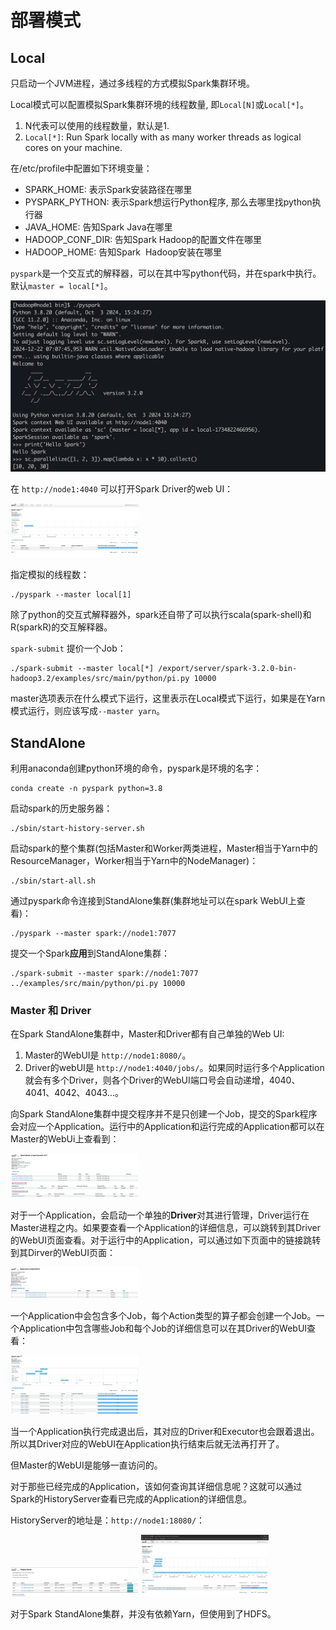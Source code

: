 # 部署模式

## Local
只启动一个JVM进程，通过多线程的方式模拟Spark集群环境。

Local模式可以配置模拟Spark集群环境的线程数量, 即`Local[N]`或`Local[*]`。
1. N代表可以使用的线程数量，默认是1.
2. `Local[*]`: Run Spark locally with as many worker threads as 
logical cores on your machine.

在/etc/profile中配置如下环境变量：
-  SPARK_HOME: 表示Spark安装路径在哪里 
-  PYSPARK_PYTHON: 表示Spark想运行Python程序, 那么去哪里找python执行器 
-  JAVA_HOME: 告知Spark Java在哪里 
-  HADOOP_CONF_DIR: 告知Spark Hadoop的配置文件在哪里 
-  HADOOP_HOME: 告知Spark  Hadoop安装在哪里 


`pyspark`是一个交互式的解释器，可以在其中写python代码，并在spark中执行。默认`master = local[*]`。

<img src="./image3/spark_local.png" alt="spark local" style="zoom:50%;" />

在 `http://node1:4040` 可以打开Spark Driver的web UI：

<img src="./image3/web_ui.png" alt="spark local" style="zoom:20%;" />

指定模拟的线程数：
```shell
./pyspark --master local[1]
```

除了python的交互式解释器外，spark还自带了可以执行scala(spark-shell)和R(sparkR)的交互解释器。

`spark-submit` 提价一个Job：
```shell
./spark-submit --master local[*] /export/server/spark-3.2.0-bin-hadoop3.2/examples/src/main/python/pi.py 10000
```
master选项表示在什么模式下运行，这里表示在Local模式下运行，如果是在Yarn模式运行，则应该写成`--master yarn`。

## StandAlone
利用anaconda创建python环境的命令，pyspark是环境的名字：

```shell
conda create -n pyspark python=3.8
```

启动spark的历史服务器：
```shell
./sbin/start-history-server.sh
```

启动spark的整个集群(包括Master和Worker两类进程，Master相当于Yarn中的ResourceManager，Worker相当于Yarn中的NodeManager)：
```shell
./sbin/start-all.sh
```

通过pyspark命令连接到StandAlone集群(集群地址可以在spark WebUI上查看)：
```shell
./pyspark --master spark://node1:7077
```

提交一个Spark**应用**到StandAlone集群：
```shell
./spark-submit --master spark://node1:7077 ../examples/src/main/python/pi.py 10000
```

### Master 和 Driver
在Spark StandAlone集群中，Master和Driver都有自己单独的Web UI:
1. Master的WebUI是 `http://node1:8080/`。
2. Driver的webUI是 `http://node1:4040/jobs/`。如果同时运行多个Application就会有多个Driver，则各个Driver的WebUI端口号会自动递增，4040、4041、4042、4043...。

向Spark StandAlone集群中提交程序并不是只创建一个Job，提交的Spark程序会对应一个Application。运行中的Application和运行完成的Application都可以在Master的WebUi上查看到：

<img src="./image3/master_ui_2.png" alt="spark local" style="zoom:20%;" />

对于一个Application，会启动一个单独的**Driver**对其进行管理，Driver运行在Master进程之内。如果要查看一个Application的详细信息，可以跳转到其Driver的WebUI页面查看。对于运行中的Application，可以通过如下页面中的链接跳转到其Dirver的WebUI页面：

<img src="./image3/master_ui.png" alt="spark local" style="zoom:20%;" />

一个Application中会包含多个Job，每个Action类型的算子都会创建一个Job。一个Application中包含哪些Job和每个Job的详细信息可以在其Driver的WebUI查看：

<img src="./image3/driver_ui.png" alt="spark local" style="zoom:20%;" />

当一个Application执行完成退出后，其对应的Driver和Executor也会跟着退出。所以其Driver对应的WebUI在Application执行结束后就无法再打开了。

但Master的WebUI是能够一直访问的。

对于那些已经完成的Application，该如何查询其详细信息呢？这就可以通过Spark的HistoryServer查看已完成的Application的详细信息。

HistoryServer的地址是：`http://node1:18080/`：

<img src="./image3/history1.png" alt="spark local" style="zoom:20%;" />

<img src="./image3/history2.png" alt="spark local" style="zoom:20%;" />

对于Spark StandAlone集群，并没有依赖Yarn，但使用到了HDFS。




